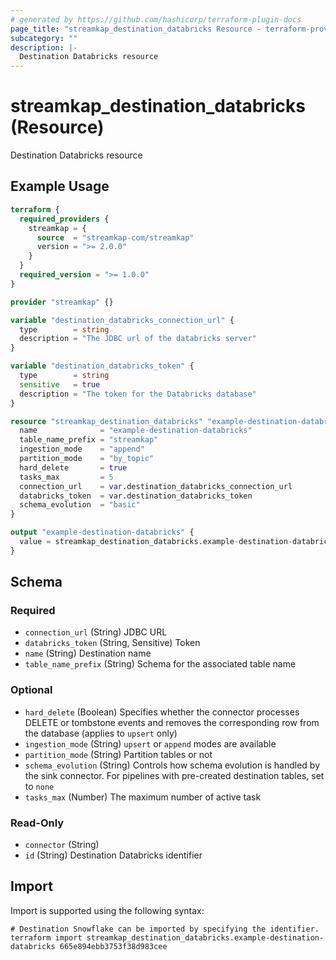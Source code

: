 ```yaml
---
# generated by https://github.com/hashicorp/terraform-plugin-docs
page_title: "streamkap_destination_databricks Resource - terraform-provider-streamkap"
subcategory: ""
description: |-
  Destination Databricks resource
---
```


# streamkap_destination_databricks (Resource)

Destination Databricks resource

## Example Usage

```terraform
terraform {
  required_providers {
    streamkap = {
      source  = "streamkap-com/streamkap"
      version = ">= 2.0.0"
    }
  }
  required_version = ">= 1.0.0"
}

provider "streamkap" {}

variable "destination_databricks_connection_url" {
  type        = string
  description = "The JDBC url of the databricks server"
}

variable "destination_databricks_token" {
  type        = string
  sensitive   = true
  description = "The token for the Databricks database"
}

resource "streamkap_destination_databricks" "example-destination-databricks" {
  name              = "example-destination-databricks"
  table_name_prefix = "streamkap"
  ingestion_mode    = "append"
  partition_mode    = "by_topic"
  hard_delete       = true
  tasks_max         = 5
  connection_url    = var.destination_databricks_connection_url
  databricks_token  = var.destination_databricks_token
  schema_evolution  = "basic"
}

output "example-destination-databricks" {
  value = streamkap_destination_databricks.example-destination-databricks.id
}
```

<!-- schema generated by tfplugindocs -->
## Schema

### Required

- `connection_url` (String) JDBC URL
- `databricks_token` (String, Sensitive) Token
- `name` (String) Destination name
- `table_name_prefix` (String) Schema for the associated table name

### Optional

- `hard_delete` (Boolean) Specifies whether the connector processes DELETE or tombstone events and removes the corresponding row from the database (applies to `upsert` only)
- `ingestion_mode` (String) `upsert` or `append` modes are available
- `partition_mode` (String) Partition tables or not
- `schema_evolution` (String) Controls how schema evolution is handled by the sink connector. For pipelines with pre-created destination tables, set to `none`
- `tasks_max` (Number) The maximum number of active task

### Read-Only

- `connector` (String)
- `id` (String) Destination Databricks identifier

## Import

Import is supported using the following syntax:

```shell
# Destination Snowflake can be imported by specifying the identifier.
terraform import streamkap_destination_databricks.example-destination-databricks 665e894ebb3753f38d983cee
```
